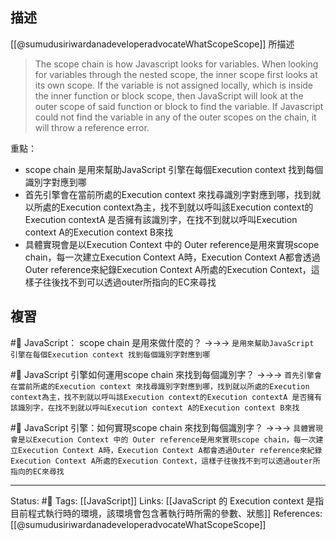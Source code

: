 ## 描述
[[@sumudusiriwardanadeveloperadvocateWhatScopeScope]] 所描述

> The scope chain is how Javascript looks for variables. When looking for variables through the nested scope, the inner scope first looks at its own scope. If the variable is not assigned locally, which is inside the inner function or block scope, then JavaScript will look at the outer scope of said function or block to find the variable. If Javascript could not find the variable in any of the outer scopes on the chain, it will throw a reference error.


重點：
- scope chain 是用來幫助JavaScript 引擎在每個Execution context 找到每個識別字對應到哪
- 首先引擎會在當前所處的Execution context 來找尋識別字對應到哪，找到就以所處的Execution context為主，找不到就以呼叫該Execution context的Execution contextA 是否擁有該識別字，在找不到就以呼叫Execution context A的Execution context B來找
- 具體實現會是以Execution Context 中的 Outer reference是用來實現scope chain，每一次建立Execution Context A時，Execution Context A都會透過Outer reference來紀錄Execution Context A所處的Execution Context，這樣子往後找不到可以透過outer所指向的EC來尋找



## 複習
#🧠 JavaScript： scope chain 是用來做什麼的？ ->->-> `是用來幫助JavaScript 引擎在每個Execution context 找到每個識別字對應到哪`

#🧠 JavaScript 引擎如何運用scope chain 來找到每個識別字？ ->->-> `首先引擎會在當前所處的Execution context 來找尋識別字對應到哪，找到就以所處的Execution context為主，找不到就以呼叫該Execution context的Execution contextA 是否擁有該識別字，在找不到就以呼叫Execution context A的Execution context B來找`

#🧠  JavaScript 引擎：如何實現scope chain 來找到每個識別字？ ->->-> `具體實現會是以Execution Context 中的 Outer reference是用來實現scope chain，每一次建立Execution Context A時，Execution Context A都會透過Outer reference來紀錄Execution Context A所處的Execution Context，這樣子往後找不到可以透過outer所指向的EC來尋找`


---
Status: #🌱 
Tags:
[[JavaScript]]
Links:
[[JavaScript 的 Execution context 是指目前程式執行時的環境，該環境會包含著執行時所需的參數、狀態]]
References:
[[@sumudusiriwardanadeveloperadvocateWhatScopeScope]]

